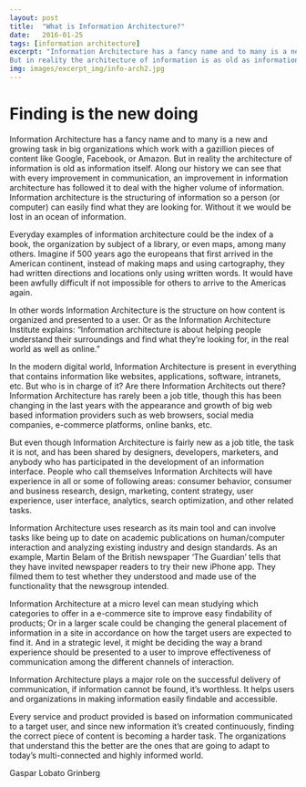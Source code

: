 ```yaml
---
layout: post
title:  "What is Information Architecture?"
date:   2016-01-25
tags: [information architecture]
excerpt: "Information Architecture has a fancy name and to many is a new and growing task in big organizations which work with a gazillion pieces of content like Google, Facebook, or Amazon.
But in reality the architecture of information is as old as information itself. It has always been part along with questions like “how we structure this set of data so is easily found by others?”."
img: images/excerpt_img/info-arch2.jpg
---
```


# Finding is the new doing

Information Architecture has a fancy name and to many is a new and growing task in big organizations which work with a gazillion pieces of content like Google, Facebook, or Amazon. But in reality the architecture of information is old as information itself. Along our history we can see that with every improvement in communication, an improvement in information architecture has followed it to deal with the higher volume of information. Information architecture is the structuring of information so a person (or computer) can easily find what they are looking for. Without it we would be lost in an ocean of information.

Everyday examples of information architecture could be the index of a book, the organization by subject of a library, or even maps, among many others. Imagine if 500 years ago the europeans that first arrived in the American continent, instead of making maps and using cartography, they had written directions and locations only using written words. It would have been awfully difficult if not impossible for others to arrive to the Americas again.

In other words Information Architecture is the structure on how content is organized and presented to a user. Or as the Information Architecture Institute explains: “Information architecture is about helping people understand their surroundings and find what they’re looking for, in the real world as well as online.”

In the modern digital world, Information Architecture is present in everything that contains information like websites, applications, software, intranets, etc. But who is in charge of it? Are there Information Architects out there? Information Architecture has rarely been a job title, though this has been changing in the last years with the appearance and growth of big web based information providers such as web browsers, social media companies, e-commerce platforms, online banks, etc.

But even though Information Architecture is fairly new as a job title, the task it is not, and has been shared by designers, developers, marketers, and anybody who has participated in the development of an information interface. People who call themselves Information Architects will have experience in all or some of following areas: consumer behavior, consumer and business research, design, marketing, content strategy, user experience, user interface, analytics, search optimization, and other related tasks.

Information Architecture uses research as its main tool and can involve tasks like being up to date on academic publications on human/computer interaction and analyzing existing industry and design standards. As an example, Martin Belam of the British newspaper ‘The Guardian’ tells that they have invited newspaper readers to try their new iPhone app. They filmed them to test whether they understood and made use of the functionality that the newsgroup intended.

Information Architecture at a micro level can mean studying which categories to offer in a e-commerce site to improve easy findability of products; Or in a larger scale could be changing the general placement of information in a site in accordance on how the target users are expected to find it. And in a strategic level, it might be deciding the way a brand experience should be presented to a user to improve effectiveness of communication among the different channels of interaction. 

Information Architecture plays a major role on the successful delivery of communication, if information cannot be found, it’s worthless. It helps users and organizations in making information easily findable and accessible.

Every service and product provided is based on information communicated to a target user, and since new information it’s created continuously, finding the correct piece of content is becoming a harder task. The organizations that understand this the better are the ones that are going to adapt to today’s multi-connected and highly informed world.



Gaspar Lobato Grinberg

